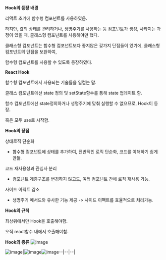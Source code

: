 **Hook의 등장 배경**

리액트 초기에 함수형 컴포넌트를 사용하였음.

하지만, 값의 상태를 관리하거나, 생명주기를 사용하는 등
컴포넌트가 생성, 사라지는 과정이 있을 때,
클래스형 컴포넌트를 사용해야만 했다.

클래스형 컴포넌트는 함수형 컴포넌트보다 좋지않은 갖가지
단점들이 있기에, 클래스형 컴포넌트의 단점을 보완하여,

함수형 컴포넌트를 사용할 수 있도록 등장하였다.

**React Hook**

함수형 컴포넌트에서 사용되는 기술들을 일컫는 말.

클래스 컴포넌트에선 state 정의 및 setState함수를 통해 state 업데이트 함.

함수 컴포넌트에선 state정의하거나 생명주기에 맞춰 실행할 수 없으므로, Hook이 등장.

훅은 모두 use로 시작함.

**Hook의 장점**

상태로직 단순화
- 함수형 컴포넌트에 상태를 추가하여, 전반적인 로직 단순화, 코드를 이해하기 쉽게 만듦.

코드 재사용성과 관심사 분리
- 컴포넌트 계층구조를 변경하지 않고도, 여러 컴포넌트 간에 로직 재사용 가능.

사이드 이펙트 감소
- 생명주기 메서드와 유사한 기능 제공 -> 사이드 이펙트를 효율적으로 처리가능.

**Hook의 규칙**

최상위에서만 Hook을 호출해야함.

오직 react함수 내에서 호출해야함.

**Hook의 종류**
![image](https://github.com/mooner1213/react_study/assets/162667655/57a498db-2d1a-47e1-ac02-da571be99563)

![image](https://github.com/mooner1213/react_study/assets/162667655/45ea70e1-5d13-47e2-8488-39a090132358)|![image](https://github.com/mooner1213/react_study/assets/162667655/2749c49e-d909-4ff3-a337-423414b1a08f)![image](https://github.com/mooner1213/react_study/assets/162667655/0ea7a828-4b73-4511-9f01-7a831c399edf)--|--|--|
